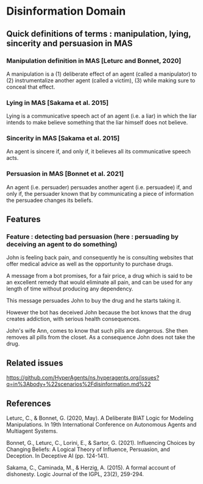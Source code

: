 # Disinformation Domain

## Quick definitions of terms : manipulation, lying, sincerity and persuasion in MAS

### Manipulation definition in MAS [Leturc and Bonnet, 2020]

A manipulation is a (1) deliberate effect of an agent (called a manipulator) to (2) instrumentalize another agent (called a victim), (3) while making sure to conceal that effect.

### Lying in MAS [Sakama et al. 2015]

Lying is a communicative speech act of an agent (i.e. a liar) in which the liar intends to make believe something that the liar himself does not believe.

### Sincerity in MAS [Sakama et al. 2015]

An agent is sincere if, and only if, it believes all its communicative speech acts.

### Persuasion in MAS [Bonnet et al. 2021]

An agent (i.e. persuader) persuades another agent (i.e. persuadee) if, and only if, the persuader known that by communicating a piece of information the persuadee changes its beliefs.

## Features

### Feature : detecting bad persuasion (here : persuading by deceiving an agent to do something)

John is feeling back pain, and consequently he is consulting websites that offer medical advice as well as the opportunity to purchase drugs.

A message from a bot promises, for a fair price, a drug which is said to be an excellent remedy that would eliminate all pain, and can be used for any length of time without producing any dependency.

This message persuades John to buy the drug and he starts taking it.

However the bot has deceived John because the bot knows that the drug creates addiction, with serious health consequences.

John's wife Ann, comes to know that such pills are dangerous. She then removes all pills from the closet. As a consequence John does not take the drug.

## Related issues
https://github.com/HyperAgents/ns.hyperagents.org/issues?q=in%3Abody+%22scenarios%2Fdisinformation.md%22

## References

Leturc, C., & Bonnet, G. (2020, May). A Deliberate BIAT Logic for Modeling Manipulations. In 19th International Conference on Autonomous Agents and Multiagent Systems.

Bonnet, G., Leturc, C., Lorini, E., & Sartor, G. (2021). Influencing Choices by Changing Beliefs: A Logical Theory of Influence, Persuasion, and Deception. In Deceptive AI (pp. 124-141).

Sakama, C., Caminada, M., & Herzig, A. (2015). A formal account of dishonesty. Logic Journal of the IGPL, 23(2), 259-294.
